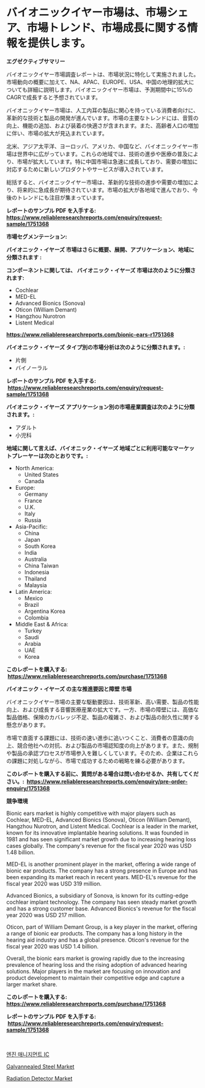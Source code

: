 <p><h1>バイオニックイヤー市場は、市場シェア、市場トレンド、市場成長に関する情報を提供します。</h1></p><p><strong>エグゼクティブサマリー</strong></p>
<p><p>バイオニックイヤー市場調査レポートは、市場状況に特化して実施されました。市場動向の概要に加えて、NA、APAC、EUROPE、USA、中国の地理的拡大についても詳細に説明します。バイオニックイヤー市場は、予測期間中に15%のCAGRで成長すると予想されています。</p><p>バイオニックイヤー市場は、人工内耳の製品に関心を持っている消費者向けに、革新的な技術と製品の開発が進んでいます。市場の主要なトレンドには、音質の向上、機能の追加、および装着の快適さが含まれます。また、高齢者人口の増加に伴い、市場の拡大が見込まれています。</p><p>北米、アジア太平洋、ヨーロッパ、アメリカ、中国など、バイオニックイヤー市場は世界中に広がっています。これらの地域では、技術の進歩や医療の普及により、市場が拡大しています。特に中国市場は急速に成長しており、需要の増加に対応するために新しいプロダクトやサービスが導入されています。</p><p>総括すると、バイオニックイヤー市場は、革新的な技術の進歩や需要の増加により、将来的に急成長が期待されています。市場の拡大が各地域で進んでおり、今後のトレンドにも注目が集まっています。</p></p>
<p><strong>レポートのサンプル PDF を入手する: <a href="https://www.reliableresearchreports.com/enquiry/request-sample/1751368">https://www.reliableresearchreports.com/enquiry/request-sample/1751368</a></strong></p>
<p><strong>市場セグメンテーション:</strong></p>
<p><strong> バイオニック・イヤーズ 市場はさらに概要、展開、アプリケーション、地域に分類されます :</strong></p>
<p><strong>コンポーネントに関しては、 バイオニック・イヤーズ 市場は次のように分類されます: &nbsp;</strong></p>
<p><ul><li>Cochlear</li><li>MED-EL</li><li>Advanced Bionics (Sonova)</li><li>Oticon (William Demant)</li><li>Hangzhou Nurotron</li><li>Listent Medical</li></ul></p>
<p><strong><a href="https://www.reliableresearchreports.com/bionic-ears-r1751368">https://www.reliableresearchreports.com/bionic-ears-r1751368</a></strong></p>
<p><strong> バイオニック・イヤーズ タイプ別の市場分析は次のように分類されます。:</strong></p>
<p><ul><li>片側</li><li>バイノーラル</li></ul></p>
<p><strong>レポートのサンプル PDF を入手する: &nbsp;<a href="https://www.reliableresearchreports.com/enquiry/request-sample/1751368">https://www.reliableresearchreports.com/enquiry/request-sample/1751368</a></strong></p>
<p><strong> バイオニック・イヤーズ アプリケーション別の市場産業調査は次のように分類されます。:</strong></p>
<p><ul><li>アダルト</li><li>小児科</li></ul></p>
<p><strong>地域に関して言えば、バイオニック・イヤーズ 地域ごとに利用可能なマーケットプレーヤーは次のとおりです。:</strong></p>
<p><ul>
    <li>
        North America:
        <ul>
            <li>United States</li>
            <li>Canada</li>
        </ul>
    </li>
    <li>
        Europe:
        <ul>
            <li>Germany</li>
            <li>France</li>
            <li>U.K.</li>
            <li>Italy</li>
            <li>Russia</li>
        </ul>
    </li>
    <li>
        Asia-Pacific:
        <ul>
            <li>China</li>
            <li>Japan</li>
            <li>South Korea</li>
            <li>India</li>
            <li>Australia</li>
            <li>China Taiwan</li>
            <li>Indonesia</li>
            <li>Thailand</li>
            <li>Malaysia</li>
        </ul>
    </li>
    <li>
        Latin America:
        <ul>
            <li>Mexico</li>
            <li>Brazil</li>
            <li>Argentina Korea</li>
            <li>Colombia</li>
        </ul>
    </li>
    <li>
        Middle East & Africa:
        <ul>
            <li>Turkey</li>
            <li>Saudi</li>
            <li>Arabia</li>
            <li>UAE</li>
            <li>Korea</li>
        </ul>
    </li>
    </ul></p>
<p><strong>このレポートを購入する: &nbsp;<a href="https://www.reliableresearchreports.com/purchase/1751368">https://www.reliableresearchreports.com/purchase/1751368</a></strong></p>
<p><strong>バイオニック・イヤーズ の主な推進要因と障壁 市場</strong></p>
<p><p>バイオニックイヤー市場の主要な駆動要因は、技術革新、高い需要、製品の性能向上、および成長する音響医療産業の拡大です。一方、市場の障壁には、高価な製品価格、保険のカバレッジ不足、製品の複雑さ、および製品の耐久性に関する懸念があります。</p><p>市場で直面する課題には、技術の速い進歩に追いつくこと、消費者の意識の向上、競合他社への対抗、および製品の市場認知度の向上があります。また、規制や製品の承認プロセスが市場参入を難しくしています。そのため、企業はこれらの課題に対処しながら、市場で成功するための戦略を練る必要があります。</p></p>
<p><strong>このレポートを購入する前に、質問がある場合は問い合わせるか、共有してください。:&nbsp; <a href="https://www.reliableresearchreports.com/enquiry/pre-order-enquiry/1751368">https://www.reliableresearchreports.com/enquiry/pre-order-enquiry/1751368</a></strong></p>
<p><strong>競争環境</strong></p>
<p><p>Bionic ears market is highly competitive with major players such as Cochlear, MED-EL, Advanced Bionics (Sonova), Oticon (William Demant), Hangzhou Nurotron, and Listent Medical. Cochlear is a leader in the market, known for its innovative implantable hearing solutions. It was founded in 1981 and has seen significant market growth due to increasing hearing loss cases globally. The company's revenue for the fiscal year 2020 was USD 1.48 billion.</p><p>MED-EL is another prominent player in the market, offering a wide range of bionic ear products. The company has a strong presence in Europe and has been expanding its market reach in recent years. MED-EL's revenue for the fiscal year 2020 was USD 319 million.</p><p>Advanced Bionics, a subsidiary of Sonova, is known for its cutting-edge cochlear implant technology. The company has seen steady market growth and has a strong customer base. Advanced Bionics's revenue for the fiscal year 2020 was USD 217 million.</p><p>Oticon, part of William Demant Group, is a key player in the market, offering a range of bionic ear products. The company has a long history in the hearing aid industry and has a global presence. Oticon's revenue for the fiscal year 2020 was USD 1.4 billion.</p><p>Overall, the bionic ears market is growing rapidly due to the increasing prevalence of hearing loss and the rising adoption of advanced hearing solutions. Major players in the market are focusing on innovation and product development to maintain their competitive edge and capture a larger market share.</p></p>
<p><strong>このレポートを購入する: &nbsp; <a href="https://www.reliableresearchreports.com/purchase/1751368">https://www.reliableresearchreports.com/purchase/1751368</a></strong></p>
<p><strong>レポートのサンプル PDF を入手する: &nbsp;<a href="https://www.reliableresearchreports.com/enquiry/request-sample/1751368">https://www.reliableresearchreports.com/enquiry/request-sample/1751368</a></strong><strong></strong></p>
<p>&nbsp;</p>
<p><p><a href="https://github.com/royErdmtyan906778/Market-Research-Report-List-1/blob/main/388339521443.md">엔진 매니지먼트 IC</a></p><p><a href="https://zircon-bluebell-299.notion.site/Galvannealed-Steel-Market-Trends-and-Market-Analysis-forecasted-for-period-2024-2031-24a0c394b77e4e0986a035b960a4d793">Galvannealed Steel Market</a></p><p><a href="https://github.com/kathiaseamanalvaradovlprc2h/Market-Research-Report-List-2/blob/main/radiation-detector-market.md">Radiation Detector Market</a></p></p>